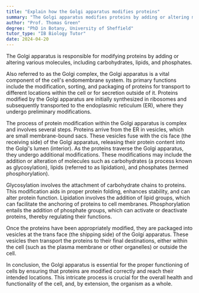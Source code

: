 ```yaml
---
title: "Explain how the Golgi apparatus modifies proteins"
summary: "The Golgi apparatus modifies proteins by adding or altering molecules such as carbohydrates, lipids, and phosphates."
author: "Prof. Thomas Green"
degree: "PhD in Botany, University of Sheffield"
tutor_type: "IB Biology Tutor"
date: 2024-04-20
---
```


The Golgi apparatus is responsible for modifying proteins by adding or altering various molecules, including carbohydrates, lipids, and phosphates.

Also referred to as the Golgi complex, the Golgi apparatus is a vital component of the cell's endomembrane system. Its primary functions include the modification, sorting, and packaging of proteins for transport to different locations within the cell or for secretion outside of it. Proteins modified by the Golgi apparatus are initially synthesized in ribosomes and subsequently transported to the endoplasmic reticulum (ER), where they undergo preliminary modifications.

The process of protein modification within the Golgi apparatus is complex and involves several steps. Proteins arrive from the ER in vesicles, which are small membrane-bound sacs. These vesicles fuse with the cis face (the receiving side) of the Golgi apparatus, releasing their protein content into the Golgi's lumen (interior). As the proteins traverse the Golgi apparatus, they undergo additional modifications. These modifications may include the addition or alteration of molecules such as carbohydrates (a process known as glycosylation), lipids (referred to as lipidation), and phosphates (termed phosphorylation).

Glycosylation involves the attachment of carbohydrate chains to proteins. This modification aids in proper protein folding, enhances stability, and can alter protein function. Lipidation involves the addition of lipid groups, which can facilitate the anchoring of proteins to cell membranes. Phosphorylation entails the addition of phosphate groups, which can activate or deactivate proteins, thereby regulating their functions.

Once the proteins have been appropriately modified, they are packaged into vesicles at the trans face (the shipping side) of the Golgi apparatus. These vesicles then transport the proteins to their final destinations, either within the cell (such as the plasma membrane or other organelles) or outside the cell.

In conclusion, the Golgi apparatus is essential for the proper functioning of cells by ensuring that proteins are modified correctly and reach their intended locations. This intricate process is crucial for the overall health and functionality of the cell, and, by extension, the organism as a whole.
    